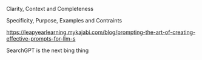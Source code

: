 
Clarity, Context and Completeness

Specificity, Purpose, Examples and Contraints

https://leapyearlearning.mykajabi.com/blog/prompting-the-art-of-creating-effective-prompts-for-llm-s

SearchGPT is the next bing thing


